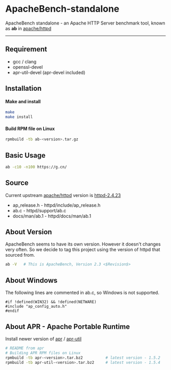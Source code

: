 # ApacheBench-standalone
ApacheBench standalone - an Apache HTTP Server benchmark tool, known as **ab** in [apache/httpd](https://github.com/apache/httpd)

---
## Requirement
* gcc / clang
* openssl-devel
* apr-util-devel (apr-devel included)

## Installation
#### Make and install
```bash
make
make install
```
#### Build RPM file on Linux
```bash
rpmbuild -tb ab-<version>.tar.gz
```

## Basic Usage
```bash
ab -c10 -n100 https://g.cn/
```

## Source
Current upstream [apache/httpd](https://github.com/apache/httpd) version is [httpd-2.4.23](https://github.com/apache/httpd/releases/tag/2.4.23)
* ap_release.h  - httpd/include/ap_release.h
* ab.c          - httpd/support/ab.c
* docs/man/ab.1 - httpd/docs/man/ab.1

## About Version
ApacheBench seems to have its own version. However it doesn't changes very often.
So we decide to tag this project using the version of httpd that sourced from.
```bash
ab -V   # This is ApacheBench, Version 2.3 <$Revision$>
```

## About Windows
The following lines are commented in ab.c, so Windows is not supported.
```
#if !defined(WIN32) && !defined(NETWARE)
#include "ap_config_auto.h"
#endif
```

## About APR - Apache Portable Runtime
Install newer version of [apr](https://github.com/apache/apr) / [apr-util](https://github.com/apache/apr-util)
```bash
# README from apr
# Building APR RPM files on Linux
rpmbuild -tb apr-<version>.tar.bz2          # latest version - 1.5.2
rpmbuild -tb apr-util-<version>.tar.bz2     # latest version - 1.5.4
```
